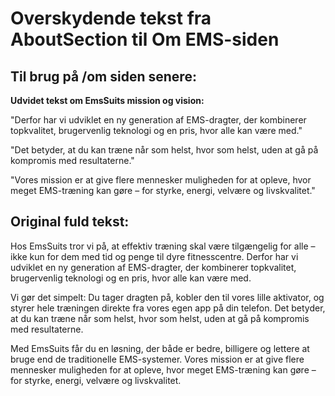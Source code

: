 # Overskydende tekst fra AboutSection til Om EMS-siden

## Til brug på /om siden senere:

**Udvidet tekst om EmsSuits mission og vision:**

"Derfor har vi udviklet en ny generation af EMS-dragter, der kombinerer topkvalitet, brugervenlig teknologi og en pris, hvor alle kan være med."

"Det betyder, at du kan træne når som helst, hvor som helst, uden at gå på kompromis med resultaterne."

"Vores mission er at give flere mennesker muligheden for at opleve, hvor meget EMS-træning kan gøre – for styrke, energi, velvære og livskvalitet."

## Original fuld tekst:
Hos EmsSuits tror vi på, at effektiv træning skal være tilgængelig for alle – ikke kun for dem med tid og penge til dyre fitnesscentre. Derfor har vi udviklet en ny generation af EMS-dragter, der kombinerer topkvalitet, brugervenlig teknologi og en pris, hvor alle kan være med.

Vi gør det simpelt:
Du tager dragten på, kobler den til vores lille aktivator, og styrer hele træningen direkte fra vores egen app på din telefon. Det betyder, at du kan træne når som helst, hvor som helst, uden at gå på kompromis med resultaterne.

Med EmsSuits får du en løsning,
der både er bedre, billigere og lettere at bruge end de traditionelle EMS-systemer. Vores mission er at give flere mennesker muligheden for at opleve, hvor meget EMS-træning kan gøre – for styrke, energi, velvære og livskvalitet.